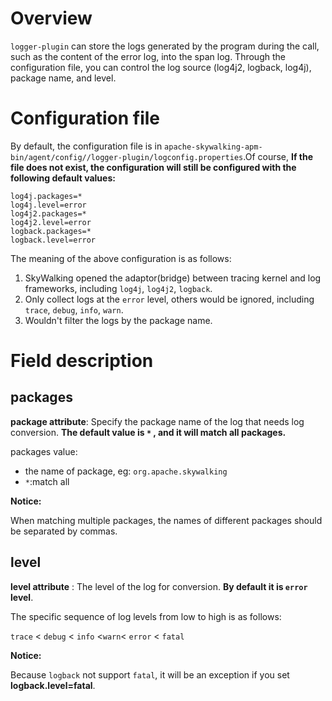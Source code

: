 # Overview

`logger-plugin` can store the logs generated by the program during the call, such as the content of the error log, into the span log.  Through the configuration file, you can control the log source (log4j2, logback, log4j), package name, and level.

# Configuration file

By default, the configuration file is in `apache-skywalking-apm-bin/agent/config//logger-plugin/logconfig.properties`.Of course, **If the file does not exist, the configuration will still be configured with the following default values:**

```properties
log4j.packages=*
log4j.level=error
log4j2.packages=*
log4j2.level=error
logback.packages=*
logback.level=error
```

The meaning of the above configuration is as follows:

1. SkyWalking opened the adaptor(bridge) between tracing kernel and log frameworks, including `log4j`, `log4j2`, `logback`.
2. Only collect logs at the `error` level, others would be ignored, including `trace`, `debug`, `info`, `warn`.
3. Wouldn't filter the logs by the package name.

# Field description

## packages

**package attribute**: Specify the package name of the log that needs log conversion.  **The default value is `*` , and it will match all packages.**

packages value:

* the name of package, eg: `org.apache.skywalking`
* `*`:match all 

**Notice:**

When matching multiple packages, the names of different packages should be separated by commas.

## level

**level attribute** : The level of the log for conversion. **By default it is `error` level**.

The specific sequence of log levels from low to high is as follows:

`trace` < `debug` < `info` <`warn`< `error` < `fatal`

**Notice:**

Because `logback` not support `fatal`, it will be an exception if you set **logback.level=fatal**.
